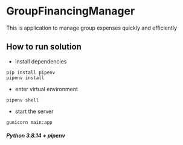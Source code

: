 # GroupFinancingManager
This is application to manage group expenses quickly and efficiently

## How to run solution
- install dependencies
```
pip install pipenv
pipenv install
```
- enter virtual environment
```
pipenv shell
```
- start the server
```
gunicorn main:app
```

##### Python 3.8.14 + pipenv
